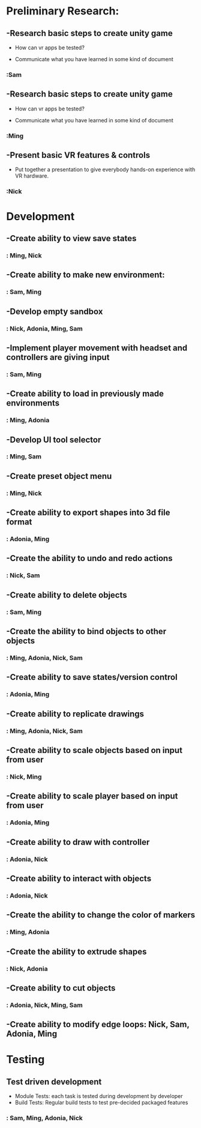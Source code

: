 # Preliminary Research:
## -Research basic steps to create unity game
-	How can vr apps be tested?
    
-	Communicate what you have learned in some kind of document
### :Sam
    

## -Research basic steps to create unity game
-	How can vr apps be tested?
    
-   Communicate what you have learned in some kind of document
### :Ming
    

## -Present basic VR features & controls
-   Put together a presentation to give everybody hands-on experience with VR hardware.
### :Nick    

# Development
## -Create ability to view save states
### : Ming, Nick
## -Create ability to make new environment: 
### : Sam, Ming
## -Develop empty sandbox
### : Nick, Adonia, Ming, Sam    
## -Implement player movement with headset and controllers are giving input
### : Sam, Ming    
## -Create ability to load in previously made environments
### : Ming, Adonia 
## -Develop UI tool selector
### : Ming, Sam     
## -Create preset object menu
### : Ming, Nick  
## -Create ability to export shapes into 3d file format
### : Adonia, Ming  
## -Create the ability to undo and redo actions
### : Nick, Sam 
## -Create ability to delete objects
### : Sam, Ming  
## -Create the ability to bind objects to other objects
### : Ming, Adonia, Nick, Sam  
## -Create ability to save states/version control
### : Adonia, Ming  
## -Create ability to replicate drawings
### : Ming, Adonia, Nick, Sam  
## -Create ability to scale objects based on input from user
### : Nick, Ming      
## -Create ability to scale player based on input from user
### : Adonia, Ming   
## -Create ability to draw with controller
### : Adonia, Nick  
## -Create ability to interact with objects
### : Adonia, Nick  
## -Create the ability to change the color of markers
### : Ming, Adonia  
## -Create the ability to extrude shapes
### : Nick, Adonia 
## -Create ability to cut objects
### : Adonia, Nick, Ming, Sam
## -Create ability to modify edge loops: Nick, Sam, Adonia, Ming
# Testing
## Test driven development
-   Module Tests: each task is tested during development by developer
-   Build Tests: Regular build tests to test pre-decided packaged features
### : Sam, Ming, Adonia, Nick
